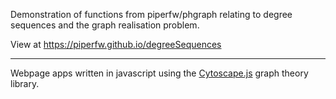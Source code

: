 Demonstration of functions from piperfw/phgraph relating to degree sequences and the graph realisation problem.

View at https://piperfw.github.io/degreeSequences

---
Webpage apps written in javascript using the [Cytoscape.js](https://js.cytoscape.org/) graph theory library.
